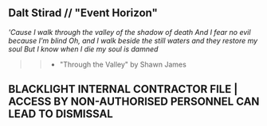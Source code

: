 ## Dalt Stirad // "Event Horizon"


*'Cause I walk through the valley of the shadow of death*
*And I fear no evil because I'm blind*
*Oh, and I walk beside the still waters and they restore my soul*
*But I know when I die my soul is damned*

>> - "Through the Valley" by Shawn James

## BLACKLIGHT INTERNAL CONTRACTOR FILE | ACCESS BY NON-AUTHORISED PERSONNEL CAN LEAD TO DISMISSAL

